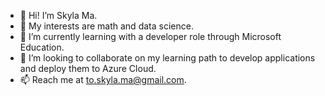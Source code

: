 - 👋 Hi! I’m Skyla Ma.
- 👀 My interests are math and data science.
- 🌱 I’m currently learning with a developer role through Microsoft Education.
- 💞️ I’m looking to collaborate on my learning path to develop applications and deploy them to Azure Cloud.
- 📫 Reach me at to.skyla.ma@gmail.com.

<!---
skyla-ma/skyla-ma is a ✨ special ✨ repository because its `README.md` (this file) appears on your GitHub profile.
You can click the Preview link to take a look at your changes.
--->
